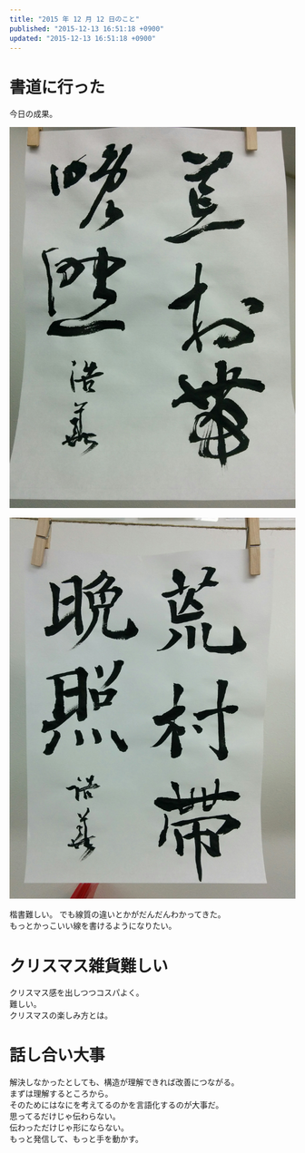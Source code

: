 ```yaml
---
title: "2015 年 12 月 12 日のこと"
published: "2015-12-13 16:51:18 +0900"
updated: "2015-12-13 16:51:18 +0900"
---
```


# 書道に行った

今日の成果。

![草書](../../../../images/2015/12/13/20151212-1.jpg)

![楷書](../../../../images/2015/12/13/20151212-2.jpg)

楷書難しい。
でも線質の違いとかがだんだんわかってきた。  
もっとかっこいい線を書けるようになりたい。

# クリスマス雑貨難しい

クリスマス感を出しつつコスパよく。  
難しい。  
クリスマスの楽しみ方とは。

# 話し合い大事

解決しなかったとしても、構造が理解できれば改善につながる。  
まずは理解するところから。  
そのためにはなにを考えてるのかを言語化するのが大事だ。  
思ってるだけじゃ伝わらない。  
伝わっただけじゃ形にならない。  
もっと発信して、もっと手を動かす。
